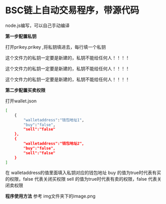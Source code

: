 # BSC链上自动交易程序，带源代码

node.js编写，可以自己手动编译

**第一步配置私钥**

打开prikey.prikey ,将私钥填进去，每行填一个私钥

这个文件力的私钥一定要是新建的，私钥不能给任何人！！！！

这个文件力的私钥一定要是新建的，私钥不能给任何人！！！！

这个文件力的私钥一定要是新建的，私钥不能给任何人！！！！


**第二步配置买卖权限**

打开wallet.json

```bash
[
    {
        "walletaddress":"钱包地址1",
        "buy":"false",
        "sell":"false"
    },
    {
        "walletaddress":"钱包地址2",
        "buy":"false",
        "sell":"false"
    }
]
```

在 walletaddress的值里面填入私钥对应的钱包地址
buy 的值为true时代表有买的权限，false 代表关闭买权限
sell 的值为true时代表有卖的权限，false 代表关闭卖权限


**程序使用方法**
参考 img文件夹下的image.png